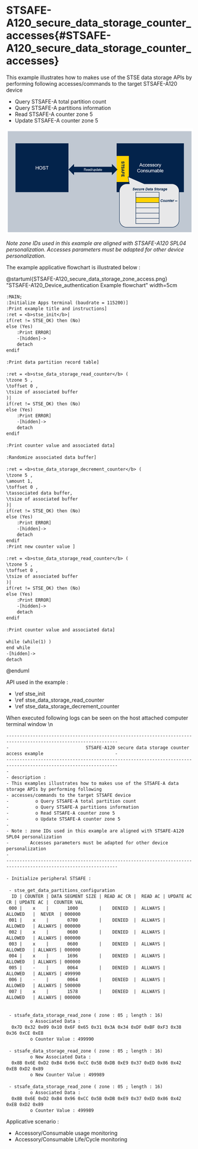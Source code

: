 # STSAFE-A120_secure_data_storage_counter_accesses{#STSAFE-A120_secure_data_storage_counter_accesses}

This example illustrates how to makes use of the STSE data storage APIs by performing following accesses/commands to the target STSAFE-A120 device
- Query STSAFE-A total partition count
- Query STSAFE-A partitions information
- Read STSAFE-A counter zone 5
- Update STSAFE-A counter zone 5

![STSAFE-A110_secure_data_storage_counter_access_example](./secure_data_storage_counter_access_example.png)

*Note zone IDs used in this example are aligned with STSAFE-A120 SPL04 personalization. Accesses parameters must be adapted for other device personalization.*

The example applicative flowchart is illustrated below :

@startuml{STSAFE-A120_secure_data_storage_zone_access.png} "STSAFE-A120_Device_authentication Example flowchart" width=5cm

	:MAIN;
	:Initialize Apps terminal (baudrate = 115200)]
	:Print example title and instructions]
	:ret = <b>stse_init</b>|
	if(ret != STSE_OK) then (No)
	else (Yes)
		:Print ERROR]
		-[hidden]->
		detach
	endif
	
	:Print data partition record table]
	
	:ret = <b>stse_data_storage_read_counter</b> (
	\tzone 5 , 
	\toffset 0 , 
	\tsize of associated buffer
	)|
	if(ret != STSE_OK) then (No)
	else (Yes)
		:Print ERROR]
		-[hidden]->
		detach
	endif
	
	:Print counter value and associated data]
	
	:Randomize associated data buffer]
	
	:ret = <b>stse_data_storage_decrement_counter</b> (
	\tzone 5 , 
	\amount 1,
	\toffset 0 , 
	\tassociated data buffer,
	\tsize of associated buffer
	)|
	if(ret != STSE_OK) then (No)
	else (Yes)
		:Print ERROR]
		-[hidden]->
		detach
	endif
	:Print new counter value ]
	
	:ret = <b>stse_data_storage_read_counter</b> (
	\tzone 5 , 
	\toffset 0 , 
	\tsize of associated buffer
	)|
	if(ret != STSE_OK) then (No)
	else (Yes)
		:Print ERROR]
		-[hidden]->
		detach
	endif
	
	:Print counter value and associated data]
	
	while (while(1) )
	end while
	-[hidden]->
	detach
@enduml

API used in the example :

- \ref stse_init
- \ref stse_data_storage_read_counter
- \ref stse_data_storage_decrement_counter


When executed following logs can be seen on the host attached computer terminal window \n


```
----------------------------------------------------------------------------------------------------------------
-                             STSAFE-A120 secure data storage counter access example                           -
----------------------------------------------------------------------------------------------------------------
-
- description :
- This examples illustrates how to makes use of the STSAFE-A data storage APIs by performing following
- accesses/commands to the target STSAFE device
-          o Query STSAFE-A total partition count
-          o Query STSAFE-A partitions information
-          o Read STSAFE-A counter zone 5
-          o Update STSAFE-A counter zone 5
-
- Note : zone IDs used in this example are aligned with STSAFE-A120 SPL04 personalization
-        Accesses parameters must be adapted for other device personalization
-
----------------------------------------------------------------------------------------------------------------

- Initialize peripheral STSAFE :

 - stse_get_data_partitions_configuration
  ID | COUNTER | DATA SEGMENT SIZE | READ AC CR |  READ AC | UPDATE AC CR | UPDATE AC |  COUNTER VAL
 000 |    x    |       1000        |    DENIED  |  ALLWAYS |    ALLOWED   |  NEVER  | 000000
 001 |    x    |       0700        |    DENIED  |  ALLWAYS |    ALLOWED   | ALLWAYS | 000000
 002 |    x    |       0600        |    DENIED  |  ALLWAYS |    ALLOWED   | ALLWAYS | 000000
 003 |    x    |       0600        |    DENIED  |  ALLWAYS |    ALLOWED   | ALLWAYS | 000000
 004 |    x    |       1696        |    DENIED  |  ALLWAYS |    ALLOWED   | ALLWAYS | 000000
 005 |    -    |       0064        |    DENIED  |  ALLWAYS |    ALLOWED   | ALLWAYS | 499990
 006 |    -    |       0064        |    DENIED  |  ALLWAYS |    ALLOWED   | ALLWAYS | 500000
 007 |    x    |       1578        |    DENIED  |  ALLWAYS |    ALLOWED   | ALLWAYS | 000000


 - stsafe_data_storage_read_zone ( zone : 05 ; length : 16)
         o Associated Data :
  0x7D 0x32 0x09 0x10 0x6F 0x65 0x31 0x3A 0x34 0xDF 0xBF 0xF3 0x38 0x36 0xCE 0xE8
         o Counter Value : 499990

 - stsafe_data_storage_read_zone ( zone : 05 ; length : 16)
         o New Associated Data :
  0x8B 0x6E 0xD2 0xB4 0x96 0xCC 0x5B 0xDB 0xE9 0x37 0xED 0x86 0x42 0xEB 0xD2 0x89
         o New Counter Value : 499989

 - stsafe_data_storage_read_zone ( zone : 05 ; length : 16)
         o Associated Data :
  0x8B 0x6E 0xD2 0xB4 0x96 0xCC 0x5B 0xDB 0xE9 0x37 0xED 0x86 0x42 0xEB 0xD2 0x89
         o Counter Value : 499989

```


Applicative scenario : 

- Accessory/Consumable usage monitoring 
- Accessory/Consumable Life/Cycle monitoring 